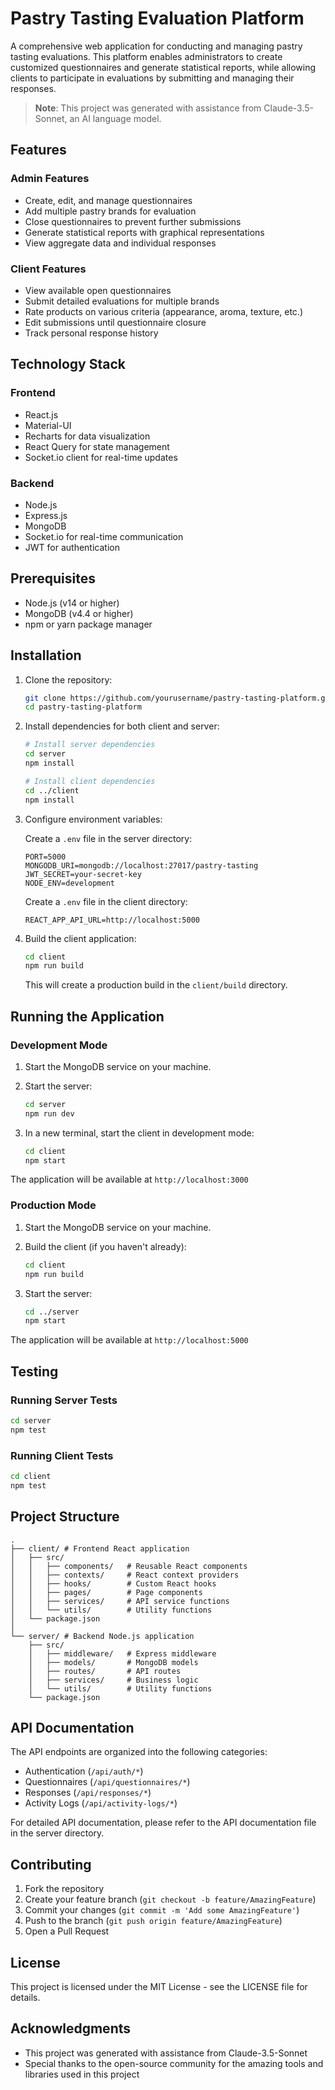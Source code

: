 # Pastry Tasting Evaluation Platform

A comprehensive web application for conducting and managing pastry tasting evaluations. This platform enables administrators to create customized questionnaires and generate statistical reports, while allowing clients to participate in evaluations by submitting and managing their responses.

> **Note**: This project was generated with assistance from Claude-3.5-Sonnet, an AI language model.

## Features

### Admin Features
- Create, edit, and manage questionnaires
- Add multiple pastry brands for evaluation
- Close questionnaires to prevent further submissions
- Generate statistical reports with graphical representations
- View aggregate data and individual responses

### Client Features
- View available open questionnaires
- Submit detailed evaluations for multiple brands
- Rate products on various criteria (appearance, aroma, texture, etc.)
- Edit submissions until questionnaire closure
- Track personal response history

## Technology Stack

### Frontend
- React.js
- Material-UI
- Recharts for data visualization
- React Query for state management
- Socket.io client for real-time updates

### Backend
- Node.js
- Express.js
- MongoDB
- Socket.io for real-time communication
- JWT for authentication

## Prerequisites

- Node.js (v14 or higher)
- MongoDB (v4.4 or higher)
- npm or yarn package manager

## Installation

1. Clone the repository:

   ```bash
   git clone https://github.com/yourusername/pastry-tasting-platform.git
   cd pastry-tasting-platform
   ```

2. Install dependencies for both client and server:

   ```bash
   # Install server dependencies
   cd server
   npm install
   
   # Install client dependencies
   cd ../client
   npm install
   ```

3. Configure environment variables:

   Create a `.env` file in the server directory:

   ```env
   PORT=5000
   MONGODB_URI=mongodb://localhost:27017/pastry-tasting
   JWT_SECRET=your-secret-key
   NODE_ENV=development
   ```

   Create a `.env` file in the client directory:

   ```env
   REACT_APP_API_URL=http://localhost:5000
   ```

4. Build the client application:

   ```bash
   cd client
   npm run build
   ```

   This will create a production build in the `client/build` directory.

## Running the Application

### Development Mode

1. Start the MongoDB service on your machine.

2. Start the server:

   ```bash
   cd server
   npm run dev
   ```

3. In a new terminal, start the client in development mode:

   ```bash
   cd client
   npm start
   ```

The application will be available at `http://localhost:3000`

### Production Mode

1. Start the MongoDB service on your machine.

2. Build the client (if you haven't already):

   ```bash
   cd client
   npm run build
   ```

3. Start the server:

   ```bash
   cd ../server
   npm start
   ```

The application will be available at `http://localhost:5000`

## Testing

### Running Server Tests

```bash
cd server
npm test
```

### Running Client Tests

```bash
cd client
npm test
```

## Project Structure

```
.
├── client/ # Frontend React application
│   ├── src/
│   │   ├── components/   # Reusable React components
│   │   ├── contexts/     # React context providers
│   │   ├── hooks/        # Custom React hooks
│   │   ├── pages/        # Page components
│   │   ├── services/     # API service functions
│   │   └── utils/        # Utility functions
│   └── package.json
│
└── server/ # Backend Node.js application
    ├── src/
    │   ├── middleware/   # Express middleware
    │   ├── models/       # MongoDB models
    │   ├── routes/       # API routes
    │   ├── services/     # Business logic
    │   └── utils/        # Utility functions
    └── package.json
```

## API Documentation

The API endpoints are organized into the following categories:

- Authentication (`/api/auth/*`)
- Questionnaires (`/api/questionnaires/*`)
- Responses (`/api/responses/*`)
- Activity Logs (`/api/activity-logs/*`)

For detailed API documentation, please refer to the API documentation file in the server directory.

## Contributing

1. Fork the repository
2. Create your feature branch (`git checkout -b feature/AmazingFeature`)
3. Commit your changes (`git commit -m 'Add some AmazingFeature'`)
4. Push to the branch (`git push origin feature/AmazingFeature`)
5. Open a Pull Request

## License

This project is licensed under the MIT License - see the LICENSE file for details.

## Acknowledgments

- This project was generated with assistance from Claude-3.5-Sonnet
- Special thanks to the open-source community for the amazing tools and libraries used in this project
